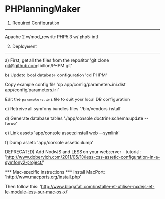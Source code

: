PHPlanningMaker
===============

1) Required Configuration
-------------------------
Apache 2 w/mod_rewrite
PHP5.3 w/ php5-intl

2) Deployment
-------------

a) First, get all the files from the repositor
'git clone git@github.com:lbillon/PHPM.git'

b) Update local database configuration
'cd PHPM'

Copy example config file
'cp app/config/parameters.ini.dist app/config/parameters.ini'

Edit the `parameters.ini` file to suit your local DB configuration

c) Retreive all symfony bundles files
'./bin/vendors install'

d) Generate database tables 
'./app/console doctrine:schema:update --force'

e) Link assets
'app/console assets:install web --symlink'

f) Dump assetc
'app/console assetic:dump'



DEPRECATED) Add NodeJS and LESS on your webserver - tutorial:
'http://www.dobervich.com/2011/05/10/less-css-assetic-configuration-in-a-symfony2-project/'

*** Mac-specific instructions ***
Install MacPort:
'http://www.macports.org/install.php'

Then follow this:
'http://www.blogafab.com/installer-et-utiliser-nodejs-et-le-module-less-sur-mac-os-x/'





